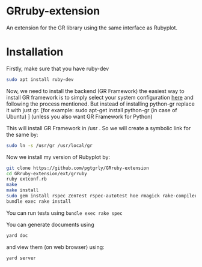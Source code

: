 # GRruby-extension

An extension for the GR library using the same interface as Rubyplot.

# Installation
Firstly, make sure that you have ruby-dev

```bash
sudo apt install ruby-dev
```

Now, we need to install the backend (GR Framework) the easiest way to install GR framework is to simply select your system configuration [here](https://software.opensuse.org/download.html?project=science:gr-framework&package=python-gr) and following the process mentioned.
But instead of installing python-gr replace it with just gr. [for example: sudo apt-get install python-gr (in case of Ubuntu) ]
(unless you also want GR Framework for Python)

This will install GR Framework in /usr . So we will create a symbolic link for the same by:

```bash
sudo ln -s /usr/gr /usr/local/gr
```
Now we install my version of Rubyplot by:

```bash
git clone https://github.com/pgtgrly/GRruby-extension
cd GRruby-extension/ext/grruby
ruby extconf.rb
make
make install
sudo gem install rspec ZenTest rspec-autotest hoe rmagick rake-compiler
bundle exec rake install
```

You can run tests using  ``` bundle exec rake spec ```

You can generate documents using

```bash
yard doc
```

and view them (on web browser) using:

```bash
yard server
```
